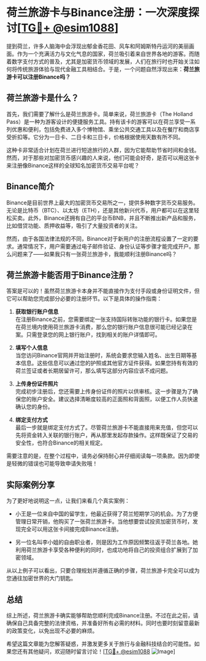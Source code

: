 # 荷兰旅游卡与Binance注册：一次深度探讨[[TG💪+ @esim1088](https://t.me/s/esim1088)]

提到荷兰，许多人脑海中会浮现出郁金香花田、风车和阿姆斯特丹运河的美丽画面。作为一个充满活力与文化气息的国家，荷兰吸引着来自世界各地的游客。而随着数字支付方式的普及，尤其是加密货币领域的发展，人们在旅行时也开始关注如何将传统旅游体验与现代金融工具相结合。于是，一个问题自然浮现出来：**荷兰旅游卡可以注册Binance吗？**

## 荷兰旅游卡是什么？

首先，我们需要了解什么是荷兰旅游卡。简单来说，荷兰旅游卡（The Holland Pass）是一种为游客设计的便捷服务工具。持有该卡的游客可以在荷兰享受一系列优惠和便利，包括免费进入多个博物馆、乘坐公共交通工具以及在餐厅和商店享受折扣等。它分为一日卡、二日卡和三日卡，价格根据使用天数有所不同。

这种卡非常适合计划在荷兰进行短途旅行的人群，因为它能帮助节省时间和金钱。然而，对于那些对加密货币感兴趣的人来说，他们可能会好奇，是否可以用这张卡来注册像Binance这样的全球知名加密货币交易平台呢？

## Binance简介

Binance是目前世界上最大的加密货币交易所之一，提供多种数字货币交易服务。无论是比特币（BTC）、以太坊（ETH），还是其他新兴代币，用户都可以在这里轻松买卖。此外，Binance还拥有自己的平台币BNB，并且不断推出新产品和服务，比如借贷功能、质押收益等，吸引了大量投资者的关注。

然而，由于各国法律法规的不同，Binance对于新用户的注册流程设置了一定的要求。通常情况下，用户需要通过电子邮件验证、身份认证等步骤才能完成开户。那么问题来了——如果我只有一张荷兰旅游卡，我能顺利注册Binance吗？

## 荷兰旅游卡能否用于Binance注册？

答案是可以的！虽然荷兰旅游卡本身并不能直接作为支付手段或身份证明文件，但它可以帮助您完成部分必要的注册环节。以下是具体的操作指南：

1. **获取银行账户信息**  
   在注册Binance之前，您需要绑定一张支持国际转账功能的银行卡。如果您是在荷兰境内使用荷兰旅游卡消费，那么您的银行账户信息很可能已经记录在案。只需登录您的网上银行账户，找到相关的账户详情即可。

2. **填写个人信息**  
   当您访问Binance官网并开始注册时，系统会要求您输入姓名、出生日期等基本信息。这些信息可以通过您的护照或其他官方证件获得。如果您持有有效的荷兰签证或者长期居留许可，那么填写这部分内容应该不成问题。

3. **上传身份证件照片**  
   完成初步注册后，您还需要上传身份证件的照片以供审核。这一步骤是为了确保您的账户安全。建议选择清晰度较高的正面照和背面照，以便工作人员快速确认您的身份。

4. **绑定支付方式**  
   最后一步就是绑定支付方式了。尽管荷兰旅游卡不能直接用来充值，但您可以先将资金转入关联的银行账户，再从那里发起存款操作。这样既保证了交易的安全性，也符合Binance的相关规定。

需要注意的是，在整个过程中，请务必保持耐心并仔细阅读每一项条款。因为即使是轻微的错误也可能导致申请失败哦！

## 实际案例分享

为了更好地说明这一点，让我们来看几个真实案例：

- 小王是一位来自中国的留学生，他最近获得了荷兰短期学习的机会。为了方便管理日常开销，他购买了一张荷兰旅游卡。当他想要尝试投资加密货币时，发现完全可以用这张卡间接完成Binance注册。
  
- 另一位名叫李小姐的自由职业者，则是因为工作原因频繁往返于荷兰各地。她利用荷兰旅游卡享受各种便利的同时，也成功地将自己的投资组合扩展到了加密领域。

从以上例子可以看出，只要合理规划并遵循正确的步骤，荷兰旅游卡完全可以成为您通往加密世界的大门钥匙。

## 总结

综上所述，荷兰旅游卡确实能够帮助您顺利完成Binance注册。不过在此之前，请确保自己具备完整的法律资格，并准备好所有必需的材料。同时也要时刻留意最新的政策变化，以免出现不必要的麻烦。

希望这篇文章能为您解答疑惑，并激发更多关于旅行与金融科技结合的可能性。如果您还有其他疑问，欢迎随时留言讨论！[[TG💪+ @esim1088](https://t.me/s/esim1088) ![Image](https://i.postimg.cc/4NQfJmqS/Snipaste-2025-05-13-00-14-12.png)]